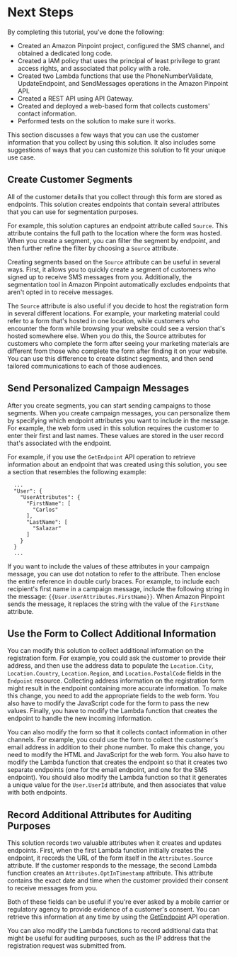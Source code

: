 # Next Steps<a name="tutorials-two-way-sms-next-steps"></a>

By completing this tutorial, you've done the following:
+ Created an Amazon Pinpoint project, configured the SMS channel, and obtained a dedicated long code\.
+ Created a IAM policy that uses the principal of least privilege to grant access rights, and associated that policy with a role\.
+ Created two Lambda functions that use the PhoneNumberValidate, UpdateEndpoint, and SendMessages operations in the Amazon Pinpoint API\.
+ Created a REST API using API Gateway\.
+ Created and deployed a web\-based form that collects customers' contact information\.
+ Performed tests on the solution to make sure it works\.

This section discusses a few ways that you can use the customer information that you collect by using this solution\. It also includes some suggestions of ways that you can customize this solution to fit your unique use case\.

## Create Customer Segments<a name="tutorials-two-way-sms-next-steps-create-segments"></a>

All of the customer details that you collect through this form are stored as endpoints\. This solution creates endpoints that contain several attributes that you can use for segmentation purposes\.

For example, this solution captures an endpoint attribute called `Source`\. This attribute contains the full path to the location where the form was hosted\. When you create a segment, you can filter the segment by endpoint, and then further refine the filter by choosing a `Source` attribute\.

Creating segments based on the `Source` attribute can be useful in several ways\. First, it allows you to quickly create a segment of customers who signed up to receive SMS messages from you\. Additionally, the segmentation tool in Amazon Pinpoint automatically excludes endpoints that aren't opted in to receive messages\.

The `Source` attribute is also useful if you decide to host the registration form in several different locations\. For example, your marketing material could refer to a form that's hosted in one location, while customers who encounter the form while browsing your website could see a version that's hosted somewhere else\. When you do this, the Source attributes for customers who complete the form after seeing your marketing materials are different from those who complete the form after finding it on your website\. You can use this difference to create distinct segments, and then send tailored communications to each of those audiences\.

## Send Personalized Campaign Messages<a name="tutorials-two-way-sms-next-steps-send-campaigns"></a>

After you create segments, you can start sending campaigns to those segments\. When you create campaign messages, you can personalize them by specifying which endpoint attributes you want to include in the message\. For example, the web form used in this solution requires the customer to enter their first and last names\. These values are stored in the user record that's associated with the endpoint\.

For example, if you use the `GetEndpoint` API operation to retrieve information about an endpoint that was created using this solution, you see a section that resembles the following example:

```
  ...
  "User": {
    "UserAttributes": {
      "FirstName": [
        "Carlos"
      ],
      "LastName": [
        "Salazar"
      ]
    }
  }
  ...
```

If you want to include the values of these attributes in your campaign message, you can use dot notation to refer to the attribute\. Then enclose the entire reference in double curly braces\. For example, to include each recipient's first name in a campaign message, include the following string in the message: `{{User.UserAttributes.FirstName}}`\. When Amazon Pinpoint sends the message, it replaces the string with the value of the `FirstName` attribute\.

## Use the Form to Collect Additional Information<a name="tutorials-two-way-sms-next-steps-collect-additional"></a>

You can modify this solution to collect additional information on the registration form\. For example, you could ask the customer to provide their address, and then use the address data to populate the `Location.City`, `Location.Country`, `Location.Region`, and `Location.PostalCode` fields in the `Endpoint` resource\. Collecting address information on the registration form might result in the endpoint containing more accurate information\. To make this change, you need to add the appropriate fields to the web form\. You also have to modify the JavaScript code for the form to pass the new values\. Finally, you have to modify the Lambda function that creates the endpoint to handle the new incoming information\.

You can also modify the form so that it collects contact information in other channels\. For example, you could use the form to collect the customer's email address in addition to their phone number\. To make this change, you need to modify the HTML and JavaScript for the web form\. You also have to modify the Lambda function that creates the endpoint so that it creates two separate endpoints \(one for the email endpoint, and one for the SMS endpoint\)\. You should also modify the Lambda function so that it generates a unique value for the `User.UserId` attribute, and then associates that value with both endpoints\.

## Record Additional Attributes for Auditing Purposes<a name="tutorials-two-way-sms-next-steps-auditing"></a>

This solution records two valuable attributes when it creates and updates endpoints\. First, when the first Lambda function initially creates the endpoint, it records the URL of the form itself in the `Attributes.Source` attribute\. If the customer responds to the message, the second Lambda function creates an `Attributes.OptInTimestamp` attribute\. This attribute contains the exact date and time when the customer provided their consent to receive messages from you\.

Both of these fields can be useful if you're ever asked by a mobile carrier or regulatory agency to provide evidence of a customer's consent\. You can retrieve this information at any time by using the [GetEndpoint](https://docs.aws.amazon.com/pinpoint/latest/apireference/rest-api-endpoint.html#rest-api-endpoint-methods-get) API operation\.

You can also modify the Lambda functions to record additional data that might be useful for auditing purposes, such as the IP address that the registration request was submitted from\.